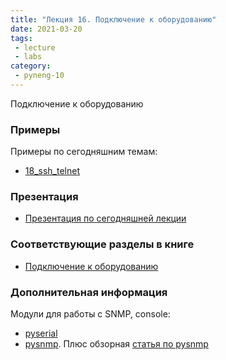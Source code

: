 ```yaml
---
title: "Лекция 16. Подключение к оборудованию"
date: 2021-03-20
tags:
 - lecture
 - labs
category:
 - pyneng-10
---
```


Подключение к оборудованию

### Примеры

Примеры по сегодняшним темам:

* [18_ssh_telnet](https://github.com/pyneng/pyneng-online-10-jan-apr-2021/tree/main/examples/18_ssh_telnet)

### Презентация

* [Презентация по сегодняшней лекции](https://github.com/pyneng/all-pyneng-slides/blob/main/pyneng/18_ssh_telnet.md)


### Соответствующие разделы в книге

* [Подключение к оборудованию](https://pyneng.readthedocs.io/ru/latest/book/18_ssh_telnet/index.html)

### Дополнительная информация

Модули для работы с SNMP, console:

* [pyserial](https://pythonhosted.org/pyserial/)
* [pysnmp](http://pysnmp.sourceforge.net/). Плюс обзорная [статья по pysnmp](https://pynet.twb-tech.com/blog/snmp/python-snmp-intro.html)


